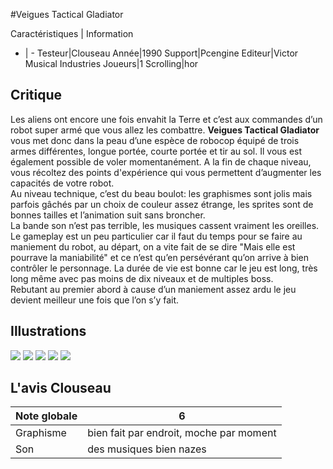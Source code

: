 #Veigues Tactical Gladiator

Caractéristiques | Information
- | -
Testeur|Clouseau
Année|1990
Support|Pcengine
Editeur|Victor Musical Industries
Joueurs|1
Scrolling|hor

## Critique
Les aliens ont encore une fois envahit la Terre et c’est aux commandes d’un robot super armé que vous allez les combattre. <b>Veigues Tactical Gladiator</b> vous met donc dans la peau d’une espèce de robocop équipé de trois armes différentes, longue portée, courte portée et tir au sol. Il vous est également possible de voler momentanément. A la fin de chaque niveau, vous récoltez des points d'expérience qui vous permettent d’augmenter les capacités de votre robot. <br/>Au niveau technique, c’est du beau boulot: les graphismes sont jolis mais parfois gâchés par un choix de couleur assez étrange, les sprites sont de bonnes tailles et l’animation suit sans broncher.<br/>La bande son n’est pas terrible, les musiques cassent vraiment les oreilles. Le gameplay est un peu particulier car il faut du temps pour se faire au maniement du robot, au départ, on a vite fait de se dire "Mais elle est pourrave la maniabilité" et ce n’est qu’en persévérant qu’on arrive à bien contrôler le personnage. La durée de vie est bonne car le jeu est long, très long même avec pas moins de dix niveaux et de multiples boss.<br/>Rebutant au premier abord à cause d’un maniement assez ardu le jeu devient meilleur une fois que l’on s’y fait.

## Illustrations
![](http://www.shmup.com/images/thumbs/Veigues_tactical_gladiator_pce_1.jpg)
![](http://www.shmup.com/images/thumbs/Veigues_tactical_gladiator_pce_2.jpg)
![](http://www.shmup.com/images/thumbs/Veigues_tactical_gladiator_pce_3.jpg)
![](http://www.shmup.com/images/thumbs/)
![](http://www.shmup.com/images/thumbs/)

## L'avis Clouseau
Note globale|6
-|-
Graphisme|bien fait par endroit, moche par moment
Son|des musiques bien nazes
